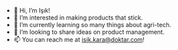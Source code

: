 - 👋 Hi, I’m Işık!
- 👀 I’m interested in making products that stick.
- 🌱 I’m currently learning so many things about agri-tech.
- 💞️ I’m looking to share ideas on product management.
- 📫 You can reach me at isik.kara@doktar.com!

<!---
isikkara/isikkara is a ✨ special ✨ repository because its `README.md` (this file) appears on your GitHub profile.
You can click the Preview link to take a look at your changes.
--->
